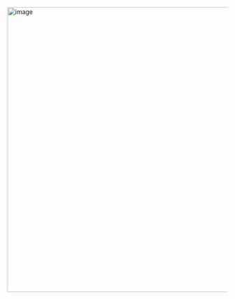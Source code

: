 <img width="651" alt="image" src="https://github.com/user-attachments/assets/23f51244-896d-4078-97c7-607057f8342b" />

